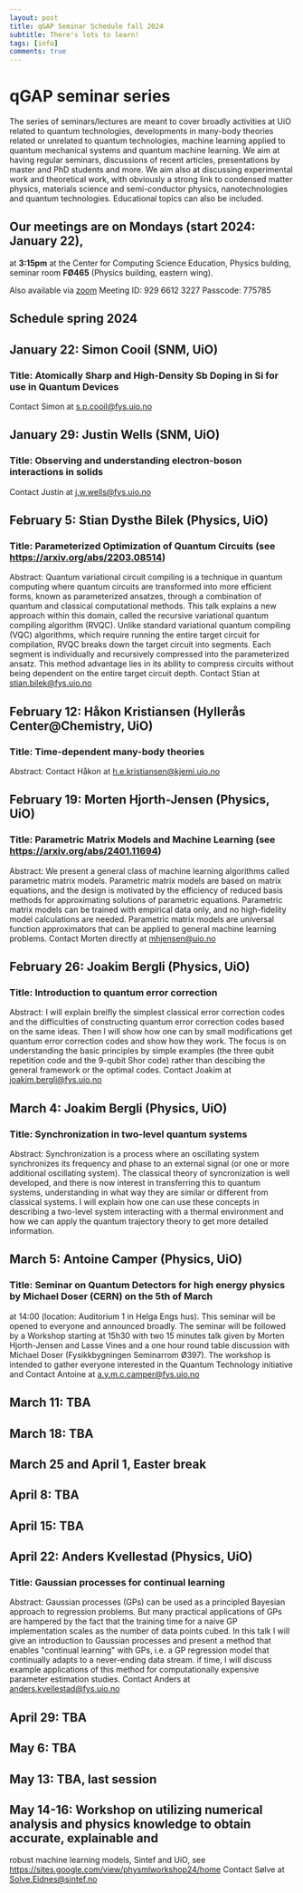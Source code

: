 ```yaml
---
layout: post
title: qGAP Seminar Schedule fall 2024  
subtitle: There's lots to learn!
tags: [info]
comments: true
---
```


# qGAP seminar series

The series of seminars/lectures are meant to cover broadly activities
at UiO related to quantum technologies, developments in many-body
theories related or unrelated to quantum technologies, machine
learning applied to quantum mechanical systems and quantum machine
learning. We aim at having regular seminars, discussions of recent
articles, presentations by master and PhD students and more. We aim
also at discussing experimental work and theoretical work, with
obviously a strong link to condensed matter physics, materials science
and semi-conductor physics, nanotechnologies and quantum technologies.
Educational topics can also be included. 


## Our meetings are on Mondays (start 2024: January 22),
at **3:15pm** at the Center for Computing Science Education, Physics
bulding, seminar room **FØ465** (Physics building, eastern wing).

Also available via  [zoom](https://msu.zoom.us/j/92966123227?pwd=ME02YmE5UGVCZGhCNWJPZG1zcExQZz09)
Meeting ID: 929 6612 3227
Passcode: 775785

##               Schedule spring 2024


## January 22:   Simon Cooil (SNM, UiO)
### Title: Atomically Sharp and High-Density Sb Doping in Si for use in Quantum Devices
Contact Simon at s.p.cooil@fys.uio.no
	      
## January 29:   Justin Wells  (SNM, UiO)
### Title: Observing and understanding electron-boson interactions in solids
Contact Justin at j.w.wells@fys.uio.no

## February 5:   Stian Dysthe Bilek (Physics, UiO)
### Title: Parameterized Optimization of Quantum Circuits (see https://arxiv.org/abs/2203.08514)
Abstract: Quantum variational circuit compiling is a technique in quantum computing where quantum circuits are
transformed into more efficient forms, known as parameterized ansatzes, through a combination of quantum and classical computational methods.
This talk explains a new approach within this domain, called the recursive variational quantum compiling algorithm (RVQC). Unlike standard
variational quantum compiling (VQC) algorithms, which require running the entire target circuit for compilation, RVQC breaks down the target circuit
into  segments. Each segment is individually and recursively compressed into the parameterized ansatz. This method advantage lies
in its ability to compress circuits without being dependent on the entire target circuit depth.
Contact Stian at stian.bilek@fys.uio.no
	      
## February 12:  Håkon Kristiansen (Hyllerås Center@Chemistry, UiO) 
### Title:  Time-dependent many-body theories
Abstract:
Contact Håkon at h.e.kristiansen@kjemi.uio.no
	      
## February 19:  Morten Hjorth-Jensen (Physics, UiO)
### Title: Parametric Matrix Models and Machine Learning (see https://arxiv.org/abs/2401.11694)
Abstract: We present a general class of machine learning algorithms called parametric matrix models. Parametric matrix
models are based on matrix equations, and the design is motivated by the efficiency of reduced basis methods
for approximating solutions of parametric equations. Parametric matrix models can be trained with empirical data only,
and no high-fidelity model calculations are needed. Parametric matrix models are universal function approximators that can be applied
to general machine learning problems.
Contact Morten directly at mhjensen@uio.no
	      
## February 26:  Joakim Bergli (Physics, UiO)
### Title: Introduction to quantum error correction
Abstract: I will explain breifly the simplest classical error correction codes and the difficulties of constructing
quantum error correction codes based on the same ideas. Then I will show how one can by small modifications get quantum
error correction codes and show how they work. The focus is on understanding the basic principles by simple
examples (the three qubit repetition code and the 9-qubit Shor code) rather than descibing the general framework or the optimal codes.
Contact Joakim at joakim.bergli@fys.uio.no

## March 4:      Joakim Bergli (Physics, UiO) 
### Title: Synchronization in two-level quantum systems
Abstract: Synchronization is a process where an oscillating system synchronizes its frequency and phase to an external
signal (or one or more additional oscillating system). The classical theory of syncronization is well developed, and there is
now interest in transferring this to quantum systems, understanding in what way they are similar or different from classical systems.
I will explain how one can use these concepts in describing a two-level system interacting with a thermal environment
and how we can apply the quantum trajectory theory to get more detailed information. 

## March 5:      Antoine Camper (Physics, UiO)
### Title: Seminar on Quantum Detectors for high energy physics by Michael Doser (CERN) on the 5th of March
at 14:00 (location: Auditorium 1 in Helga Engs hus). This seminar will be opened to everyone and announced broadly.
The seminar will be followed by a Workshop  starting at 15h30 with two 15 minutes talk given by Morten
Hjorth-Jensen and Lasse Vines and a one hour round table discussion with Michael Doser (Fysikkbygningen Seminarrom Ø397).
The workshop is intended to gather everyone interested in the Quantum Technology initiative and
Contact Antoine at a.y.m.c.camper@fys.uio.no

## March 11:     TBA

## March 18:     TBA

## March 25 and April 1, Easter break

## April 8:      TBA

## April 15:     TBA

## April 22:     Anders Kvellestad (Physics, UiO)
### Title: Gaussian processes for continual learning
Abstract: Gaussian processes (GPs) can be used as a principled Bayesian approach to regression problems. But many practical
applications of GPs are hampered by the fact that the training time for a naive GP implementation scales as the number of data
points cubed. In this talk I will give an introduction to Gaussian processes and present a method that enables "continual learning"
with GPs, i.e. a GP regression model that continually adapts to a never-ending data stream. if time, I will discuss example
applications of this method for computationally expensive parameter estimation studies.
Contact Anders at anders.kvellestad@fys.uio.no

## April 29:     TBA

## May 6:        TBA

## May 13:       TBA, last session

## May 14-16:    Workshop on utilizing numerical analysis and physics knowledge to obtain accurate, explainable and
robust machine learning models, Sintef and UiO, see https://sites.google.com/view/physmlworkshop24/home
Contact Sølve at Solve.Eidnes@sintef.no
